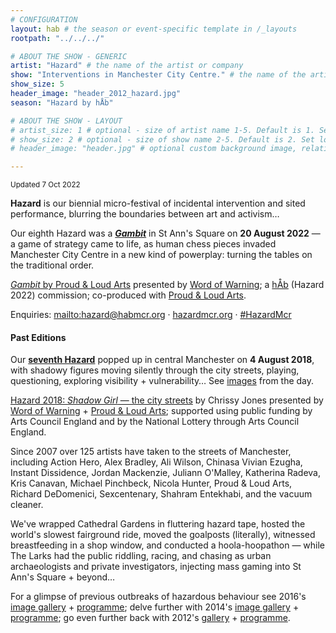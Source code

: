 ```yaml
---
# CONFIGURATION
layout: hab # the season or event-specific template in /_layouts
rootpath: "../../../"

# ABOUT THE SHOW - GENERIC
artist: "Hazard" # the name of the artist or company
show: "Interventions in Manchester City Centre." # the name of the artist or company
show_size: 5
header_image: "header_2012_hazard.jpg"   
season: "Hazard by hÅb"

# ABOUT THE SHOW - LAYOUT
# artist_size: 1 # optional - size of artist name 1-5. Default is 1. Set longer names to lower values
# show_size: 2 # optional - size of show name 2-5. Default is 2. Set longer names to lower values
# header_image: "header.jpg" # optional custom background image, relative to current page

---         
```

<small>Updated 7 Oct 2022</small>        
         
**Hazard** is our biennial micro-festival of incidental intervention and sited performance, blurring the boundaries between art and activism…         
         
Our eighth Hazard was a ***[Gambit](/current/2022-springsummer/gambit)*** in St Ann's Square on **20 August 2022** — a game of strategy came to life, as human chess pieces invaded Manchester City Centre in a new kind of powerplay: turning the tables on the traditional order.
       
[*Gambit* by Proud & Loud Arts](/current/2022-springsummer/gambit) presented by [Word of Warning](/); a [hÅb](/hab) (Hazard 2022) commission; co-produced with <a href="https://proudandloudarts.com" target="_blank">Proud & Loud Arts</a>.       
        
Enquiries: <mailto:hazard@habmcr.org> · <a href="http://hazardmcr.org" target="_blank">hazardmcr.org</a> · <a href="https://twitter.com/hashtag/HazardMcr" target="_blank">#HazardMcr</a>        
        
#### Past Editions        
Our **[seventh Hazard](/archive/2018-springsummer/hazardshadowgirl)** popped up in central Manchester on **4 August 2018**, with shadowy figures moving silently through the city streets, playing, questioning, exploring visibility + vulnerability… See [images](/galleries/2018-hazard) from the day.       
        
[Hazard 2018: *Shadow Girl* — the city streets](/archive/2018-springsummer/hazardshadowgirl) by Chrissy Jones presented by [Word of Warning](/) + <a href="https://proudandloudarts.com" target="_blank">Proud & Loud Arts</a>; supported using public funding by Arts Council England and by the National Lottery through Arts Council England.         
        
Since 2007 over 125 artists have taken to the streets of Manchester, including Action Hero, Alex Bradley, Ali Wilson, Chinasa Vivian Ezugha, Instant Dissidence, Jordan Mackenzie, Juliann O'Malley, Katherina Radeva, Kris Canavan, Michael Pinchbeck, Nicola Hunter, Proud & Loud Arts, Richard DeDomenici, Sexcentenary, Shahram Entekhabi, and the vacuum cleaner.        
        
We've wrapped Cathedral Gardens in fluttering hazard tape, hosted the world's slowest fairground ride, moved the goalposts (literally), witnessed breastfeeding in a shop window, and conducted a hoola-hoopathon — while The Larks had the public riddling, racing, and chasing as urban archaeologists and private investigators, injecting mass gaming into St Ann's Square + beyond…             
              
For a glimpse of previous outbreaks of hazardous behaviour see 2016's [image gallery](/galleries/2016-hazard) + [programme](/archive/2016-hazard); delve further with 2014's [image gallery](/galleries/2014-hazard) + [programme](/archive/2014-hazard); go even further back with 2012's [gallery](/galleries/2012-hazard) + [programme](/archive/2012-hazard).
